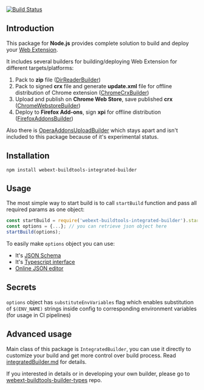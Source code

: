 [![Build Status](https://travis-ci.com/cardinalby/webext-buildtools-integrated-builder.svg?branch=master)](https://travis-ci.com/cardinalby/webext-buildtools-integrated-builder)
## Introduction
This package for **Node.js** provides complete solution to build and deploy your 
[Web Extension](https://developer.mozilla.org/en-US/docs/Mozilla/Add-ons/WebExtensions).

It includes several builders for building/deploying Web Extension for 
different targets/platforms:
1. Pack to **zip** file 
([DirReaderBuilder](https://www.npmjs.com/package/webext-buildtools-dir-reader-mw))
2. Pack to signed **crx** file and generate **update.xml** file for 
offline distribution of Chrome extension
([ChromeCrxBuilder](https://www.npmjs.com/package/webext-buildtools-chrome-crx-builder))
3. Upload and publish on **Chrome Web Store**, save published **crx**
([ChromeWebstoreBuilder](https://www.npmjs.com/package/webext-buildtools-chrome-webstore-builder)) 
4. Deploy to **Firefox Add-ons**, sign **xpi** for offline distribution
([FirefoxAddonsBuilder](https://www.npmjs.com/package/webext-buildtools-firefox-addons-builder)) 

Also there is
[OperaAddonsUploadBuilder](https://www.npmjs.com/package/webext-buildtools-opera-addons-builder)
which stays apart and isn't included to this package because of it's experimental status.  

## Installation
`npm install webext-buildtools-integrated-builder`

## Usage
The most simple way to start build is to call `startBuild` function and pass all required params as 
one object:
```js
const startBuild = require('webext-buildtools-integrated-builder').startBuild;
const options = {...}; // you can retrieve json object here
startBuild(options);
```
To easily make `options` object you can use:
* It's [JSON Schema](https://cardinalby.github.io/webext-buildtools-options-editor/buildRunnerOptions.schema.json)
* It's [Typescript interface](declarations/buildRunnerOptions.d.ts)  
* [Online JSON editor](https://cardinalby.github.io/webext-buildtools-options-editor/)

## Secrets
`options` object has `substituteEnvVariables` flag which enables substitution of `$(ENV_NAME)` 
strings inside config to corresponding environment variables (for usage in CI pipelines)

## Advanced usage
Main class of this package is `IntegratedBuilder`, you can use it directly to customize your build and 
get more control over build process. Read [integratedBuilder.md](integratedBuilder.md) for details.

If you interested in details or in developing your own builder, please go to 
[webext-buildtools-builder-types](https://github.com/cardinalby/webext-buildtools-builder-types) repo.